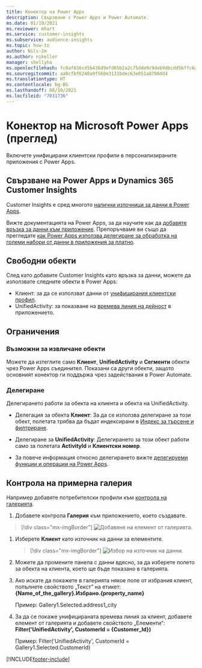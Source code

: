 ```yaml
---
title: Конектор на Power Apps
description: Свързване с Power Apps и Power Automate.
ms.date: 01/19/2021
ms.reviewer: mhart
ms.service: customer-insights
ms.subservice: audience-insights
ms.topic: how-to
author: Nils-2m
ms.author: nikeller
manager: shellyha
ms.openlocfilehash: fc0af656cd5b436d9efd65b2a2c75dde9c9deb9dbcdd56ffc6a960f5878a631f
ms.sourcegitcommit: aa0cfbf6240a9f560e3131bdec63e051a8786dd4
ms.translationtype: HT
ms.contentlocale: bg-BG
ms.lasthandoff: 08/10/2021
ms.locfileid: "7031736"
---
```

# <a name="microsoft-power-apps-connector-preview"></a>Конектор на Microsoft Power Apps (преглед)

Включете унифицирани клиентски профили в персонализираните приложения с Power Apps.

## <a name="connect-power-apps-and-dynamics-365-customer-insights"></a>Свързване на Power Apps и Dynamics 365 Customer Insights

Customer Insights е сред многото [налични източници за данни в Power Apps](/powerapps/maker/canvas-apps/working-with-data-sources).

Вижте документацията на Power Apps, за да научите как да [добавяте връзка за данни към приложение](/powerapps/maker/canvas-apps/add-data-connection). Препоръчваме ви също да прегледате [как Power Apps използва делегиране за обработка на големи набори от данни в приложения за платно](/powerapps/maker/canvas-apps/delegation-overview).

## <a name="available-entities"></a>Свободни обекти

След като добавите Customer Insights като връзка за данни, можете да използвате следните обекти в Power Apps:

- Клиент: за да се използват данни от [унифицирания клиентски профил](customer-profiles.md).
- UnifiedActivity: за показване на [времева линия на дейност](activities.md) в приложението.

## <a name="limitations"></a>Ограничения

### <a name="retrievable-entities"></a>Възможни за извличане обекти

Можете да изтеглите само **Клиент**, **UnifiedActivity** и **Сегменти** обекти чрез Power Apps съединител. Показани са други обекти, защото основният конектор ги поддържа чрез задействания в Power Automate.  

### <a name="delegation"></a>Делегиране

Делегирането работи за обекта на клиента и обекта на UnifiedActivity. 

- Делегация за обекта **Клиент**: За да се използва делегиране за този обект, полетата трябва да бъдат индексирани в [Индекс за търсене и филтриране](search-filter-index.md).  

- Делегиране за **UnifiedActivity**: Делегирането за този обект работи само за полетата **ActivityId** и **Клиентски номер**.  

- За повече информация относно делегирането вижте [делегируеми функции и операции на Power Apps](/connectors/commondataservice/#power-apps-delegable-functions-and-operations-for-the-cds-for-apps). 

## <a name="example-gallery-control"></a>Контрола на примерна галерия

Например добавяте потребителски профили към [контрола на галерията](/powerapps/maker/canvas-apps/add-gallery).

1. Добавете контрола **Галерия** към приложението, което създавате.

> [!div class="mx-imgBorder"]
> ![Добавяне на елемент от галерията.](media/connector-powerapps9.png "Добавяне на елемент от галерията")

1. Изберете **Клиент** като източник на данни за елементите.

    > [!div class="mx-imgBorder"]
    > ![Избор на източник на данни.](media/choose-datasource-powerapps.png "Избор на източник на данни")

1. Можете да промените панела с данни вдясно, за да изберете полето за обекта на клиента, което ще бъде показано в галерията.

1. Ако искате да покажете в галерията някое поле от избрания клиент, попълнете свойството „Текст” на етикет: **{Name_of_the_gallery}.Избрано.{property_name}**

    Пример: Gallery1.Selected.address1_city

1. За да се покаже унифицираната времева линия за клиент, добавете елемент от галерията и добавете свойството „Елементи“: **Filter('UnifiedActivity', CustomerId = {Customer_Id})**

    Пример: Filter('UnifiedActivity', CustomerId = Gallery1.Selected.CustomerId)


[!INCLUDE[footer-include](../includes/footer-banner.md)]